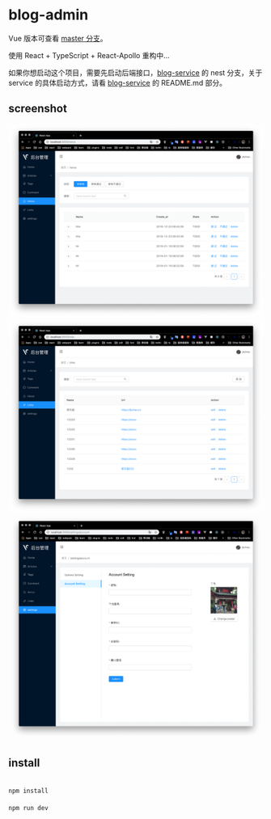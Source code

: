 
# blog-admin

Vue 版本可查看 [master 分支](https://github.com/jkchao/blog-admin/tree/master)。

使用 React + TypeScript + React-Apollo 重构中...

如果你想启动这个项目，需要先启动后端接口，[blog-service](https://github.com/jkchao/blog-service) 的 nest 分支，关于 service 的具体启动方式，请看 [blog-service](https://github.com/jkchao/blog-service) 的 README.md 部分。

## screenshot

![ss](./screenshot/heros.png)
![ss](./screenshot/link.png)
![ss](./screenshot/setting.png)


## install

```bash

npm install

npm run dev
```
